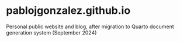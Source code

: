 # pablojgonzalez.github.io
Personal public website and blog, after migration to Quarto document generation system (September 2024)
